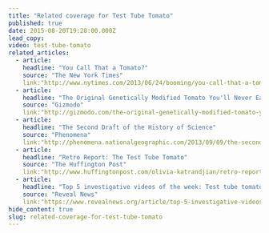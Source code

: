 ```yaml
---
title: "Related coverage for Test Tube Tomato"
published: true
date: 2015-08-20T19:28:00.000Z
lead_copy:
video: test-tube-tomato
related_articles:
  - article:
    headline: "You Call That a Tomato?"
    source: "The New York Times"
    link:"http://www.nytimes.com/2013/06/24/booming/you-call-that-a-tomato.html?ref=booming&_r=0"
  - article:
    headline: "The Original Genetically Modified Tomato You'll Never Eat Again"
    source: "Gizmodo"
    link:"http://gizmodo.com/the-original-genetically-modified-tomato-youll-never-ea-559924439"
  - article:
    headline: "The Second Draft of the History of Science"
    source: "Phenomena"
    link:"http://phenomena.nationalgeographic.com/2013/09/09/the-second-draft-of-the-history-of-science/"
  - article:
    headline: "Retro Report: The Test Tube Tomato"
    source: "The Huffington Post"
    link:"http://www.huffingtonpost.com/olivia-katrandjian/retro-report-the-test-tube_b_3492318.html"
  - article:
    headline: "Top 5 investigative videos of the week: Test tube tomatoes"
    source: "Reveal News"
    link:"https://www.revealnews.org/article/top-5-investigative-videos-of-the-week-test-tube-tomatoes/"
hide_content: true
slug: related-coverage-for-test-tube-tomato
---
```


